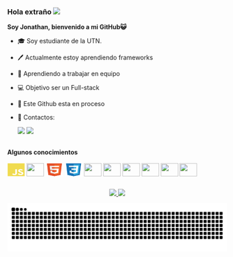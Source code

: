 ### <strong>Hola extraño <img src="https://emojis.slackmojis.com/emojis/images/1531849430/4246/blob-sunglasses.gif?1531849430" width="25"/>
   
Soy Jonathan, bienvenido a mi GitHub😺</strong>


- 🎓 Soy estudiante de la UTN.
- 🖊️ Actualmente estoy aprendiendo frameworks
- 👯 Aprendiendo a trabajar en equipo
- 💻 Objetivo ser un Full-stack
- 🔨 Este Github esta en proceso
- 🔗 Contactos:

   <a href="https://www.linkedin.com/in/jonathan-alanoca/" target="_blank"><img src="https://img.shields.io/badge/-LinkedIn-%230077B5?style=for-the-badge&logo=linkedin&logoColor=white" target="_blank"></a>
   <a href = "https://mail.google.com/mail/?view=cm&fs=1&to=jonyalanoca2@gmail.com"><img src="https://img.shields.io/badge/Gmail-D14836?style=for-the-badge&logo=gmail&logoColor=white" target="_blank"></a>
<h2></h2>
<div>
<b>Algunos conocimientos</b><br><br>
<img align="center" height="30" width="40" src="https://raw.githubusercontent.com/devicons/devicon/master/icons/javascript/javascript-plain.svg">
<img align="center" height="30" width="40" src="https://cdn.jsdelivr.net/gh/devicons/devicon/icons/python/python-original.svg">
<img align="center" height="30" width="40" src="https://raw.githubusercontent.com/devicons/devicon/master/icons/html5/html5-original.svg">
<img align="center" height="30" width="40" src="https://raw.githubusercontent.com/devicons/devicon/master/icons/css3/css3-original.svg">
<img align="center" height="30" width="40" src="https://cdn.jsdelivr.net/gh/devicons/devicon/icons/c/c-original.svg">
<img align="center" height="30" width="40" src="https://cdn.jsdelivr.net/gh/devicons/devicon/icons/csharp/csharp-original.svg" />
<img align="center" height="30" width="40" src="https://cdn.jsdelivr.net/gh/devicons/devicon/icons/php/php-original.svg" />
<img align="center" height="30" width="40" src="https://cdn.jsdelivr.net/gh/devicons/devicon/icons/mysql/mysql-original.svg" />
<img align="center" height="30" width="40" src="https://cdn.jsdelivr.net/gh/devicons/devicon/icons/microsoftsqlserver/microsoftsqlserver-plain.svg" />
<img align="center" height="30" width="40" src="https://cdn.jsdelivr.net/gh/devicons/devicon/icons/dot-net/dot-net-original.svg" />
  
                    
          
  
</div>
<h2></h2>
<div align="center">
  <a href="https://github.com/jonyalanoca">
    <img height="180em" src="https://github-readme-stats.vercel.app/api/top-langs/?username=jonyalanoca&layout=compact&langs_count=7&bg_color=1A1B27&text_color=FFFFFF&title_color=2F80EC"/>
  <img height="180em" src="https://github-readme-stats.vercel.app/api?username=jonyalanoca&show_icons=true&include_all_commits=true&count_private=true&bg_color=1A1B27&text_color=FFFFFF&title_color=2F80EC"/>
  
</div>


![snake gif](https://github.com/jonyalanoca/jonyalanoca/blob/output/github-snake-dark.svg)
